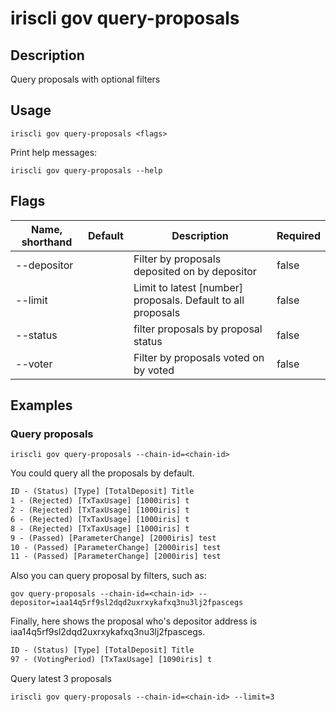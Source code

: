 # iriscli gov query-proposals

## Description

Query proposals with optional filters

## Usage

```
iriscli gov query-proposals <flags>
```


Print help messages:

```
iriscli gov query-proposals --help
```

## Flags

| Name, shorthand | Default                    | Description                                                                                                                                          | Required |
| --------------- | -------------------------- | ---------------------------------------------------------------------------------------------------------------------------------------------------- | -------- |
| --depositor     |                            | Filter by proposals deposited on by depositor                                                                                    |  false     |
| --limit         |                            | Limit to latest [number] proposals. Default to all proposals                                                                    |    false      |
| --status        |                            | filter proposals by proposal status                                                                                                        |    false      |
| --voter         |                            | Filter by proposals voted on by voted                                                                                            |     false     |

## Examples

### Query proposals

```shell
iriscli gov query-proposals --chain-id=<chain-id>
```

You could query all the proposals by default.

```txt
ID - (Status) [Type] [TotalDeposit] Title
1 - (Rejected) [TxTaxUsage] [1000iris] t
2 - (Rejected) [TxTaxUsage] [1000iris] t
6 - (Rejected) [TxTaxUsage] [1000iris] t
8 - (Rejected) [TxTaxUsage] [1000iris] t
9 - (Passed) [ParameterChange] [2000iris] test
10 - (Passed) [ParameterChange] [2000iris] test
11 - (Passed) [ParameterChange] [2000iris] test
```

Also you can query proposal by filters, such as:

```shell
gov query-proposals --chain-id=<chain-id> --depositor=iaa14q5rf9sl2dqd2uxrxykafxq3nu3lj2fpascegs
```

Finally, here shows the proposal who's depositor address is iaa14q5rf9sl2dqd2uxrxykafxq3nu3lj2fpascegs.

```txt
ID - (Status) [Type] [TotalDeposit] Title
97 - (VotingPeriod) [TxTaxUsage] [1090iris] t
```

Query latest 3 proposals
```shell
iriscli gov query-proposals --chain-id=<chain-id> --limit=3
```